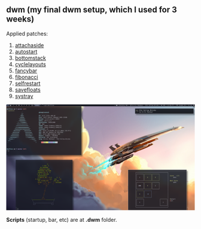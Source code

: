 ## dwm (my final dwm setup, which I used for 3 weeks)
Applied patches:

1. [attachaside](https://dwm.suckless.org/patches/attachaside/)
2. [autostart](https://dwm.suckless.org/patches/autostart/)
3. [bottomstack](https://dwm.suckless.org/patches/bottomstack/)
4. [cyclelayouts](https://dwm.suckless.org/patches/cyclelayouts/)
5. [fancybar](https://dwm.suckless.org/patches/fancybar/)
6. [fibonacci](https://dwm.suckless.org/patches/fibonacci/)
7. [selfrestart](https://dwm.suckless.org/patches/selfrestart/)
8. [savefloats](https://dwm.suckless.org/patches/save_floats/)
9. [systray](https://dwm.suckless.org/patches/systray/)

![screenshot](dwmscrot.png)

**Scripts** (startup, bar, etc) are at **.dwm** folder.
